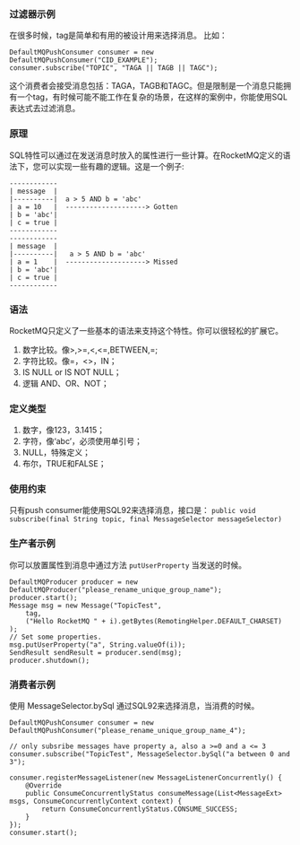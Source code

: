 ### 过滤器示例
在很多时候，tag是简单和有用的被设计用来选择消息。
比如：
```
DefaultMQPushConsumer consumer = new DefaultMQPushConsumer("CID_EXAMPLE");
consumer.subscribe("TOPIC", "TAGA || TAGB || TAGC");
```
这个消费者会接受消息包括：TAGA，TAGB和TAGC。但是限制是一个消息只能拥有一个tag，有时候可能不能工作在复杂的场景，在这样的案例中，你能使用SQL表达式去过滤消息。

### 原理
SQL特性可以通过在发送消息时放入的属性进行一些计算。在RocketMQ定义的语法下，您可以实现一些有趣的逻辑。这是一个例子:
```
------------
| message  |
|----------|  a > 5 AND b = 'abc'
| a = 10   |  --------------------> Gotten
| b = 'abc'|
| c = true |
------------
------------
| message  |
|----------|   a > 5 AND b = 'abc'
| a = 1    |  --------------------> Missed
| b = 'abc'|
| c = true |
------------
```

### 语法
RocketMQ只定义了一些基本的语法来支持这个特性。你可以很轻松的扩展它。
1. 数字比较。像>,>=,<,<=,BETWEEN,=;
2. 字符比较。像=，<>，IN；
3. IS NULL or IS NOT NULL；
4. 逻辑 AND、OR、NOT；

### 定义类型
1. 数字，像123，3.1415；
2. 字符，像‘abc’，必须使用单引号；
3. NULL，特殊定义；
4. 布尔，TRUE和FALSE；

### 使用约束
只有push consumer能使用SQL92来选择消息，接口是：
`public void subscribe(final String topic, final MessageSelector messageSelector)`

### 生产者示例
你可以放置属性到消息中通过方法 `putUserProperty` 当发送的时候。
```
DefaultMQProducer producer = new DefaultMQProducer("please_rename_unique_group_name");
producer.start();
Message msg = new Message("TopicTest",
    tag,
    ("Hello RocketMQ " + i).getBytes(RemotingHelper.DEFAULT_CHARSET)
);
// Set some properties.
msg.putUserProperty("a", String.valueOf(i));
SendResult sendResult = producer.send(msg);
producer.shutdown();
```

### 消费者示例
使用 MessageSelector.bySql 通过SQL92来选择消息，当消费的时候。
```
DefaultMQPushConsumer consumer = new DefaultMQPushConsumer("please_rename_unique_group_name_4");

// only subsribe messages have property a, also a >=0 and a <= 3
consumer.subscribe("TopicTest", MessageSelector.bySql("a between 0 and 3");

consumer.registerMessageListener(new MessageListenerConcurrently() {
    @Override
    public ConsumeConcurrentlyStatus consumeMessage(List<MessageExt> msgs, ConsumeConcurrentlyContext context) {
        return ConsumeConcurrentlyStatus.CONSUME_SUCCESS;
    }
});
consumer.start();
```
